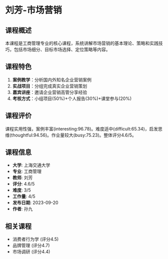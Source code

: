 # 刘芳-市场营销

## 课程概述
本课程是工商管理专业的核心课程，系统讲解市场营销的基本理论、策略和实践技巧，包括市场细分、目标市场选择、定位策略等内容。

## 课程特色
1. **案例教学**：分析国内外知名企业营销案例
2. **实战项目**：分组完成真实企业营销策划
3. **嘉宾讲座**：邀请企业营销高管分享经验
4. **考核方式**：小组项目(50%)+个人报告(30%)+课堂参与(20%)

## 课程评价
课程实用性强，案例丰富(interesting:96.78)。难度适中(difficult:65.34)，启发思维(thoughtful:94.56)。作业量较大(busy:75.23)。整体评分4.6/5。

## 课程信息
- **大学**: 上海交通大学
- **专业**: 工商管理
- **教师**: 刘芳
- **评分**: 4.6/5
- **难度**: 3/5
- **工作量**: 4/5
- **发布日期**: 2023-09-20
- **作者**: 孙九

## 相关课程
- 消费者行为学 (评分4.5)
- 品牌管理 (评分4.7)
- 市场调研 (评分4.4)